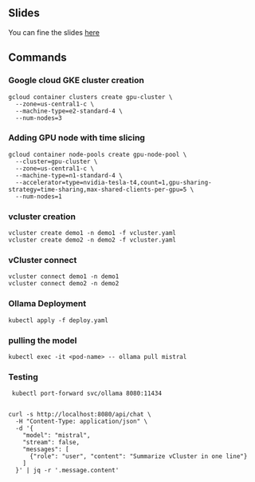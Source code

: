 ## Slides
You can fine the slides [here](https://docs.google.com/presentation/d/1qQUNuIBocdBape2Duc-VSDrZFqRNXS-ybD_5HmaeYYU/edit?usp=sharing)

## Commands

### Google cloud GKE cluster creation 
```
gcloud container clusters create gpu-cluster \                     
  --zone=us-central1-c \
  --machine-type=e2-standard-4 \
  --num-nodes=3                      
```
### Adding GPU node with time slicing
```
gcloud container node-pools create gpu-node-pool \
  --cluster=gpu-cluster \
  --zone=us-central1-c \        
  --machine-type=n1-standard-4 \
  --accelerator=type=nvidia-tesla-t4,count=1,gpu-sharing-strategy=time-sharing,max-shared-clients-per-gpu=5 \
  --num-nodes=1
```
### vcluster creation 

```
vcluster create demo1 -n demo1 -f vcluster.yaml
vcluster create demo2 -n demo2 -f vcluster.yaml

```

### vCluster connect 

```
vcluster connect demo1 -n demo1
vcluster connect demo2 -n demo2
```

### Ollama Deployment 
```
kubectl apply -f deploy.yaml
```
### pulling the model
```
kubectl exec -it <pod-name> -- ollama pull mistral
```

### Testing 
```
 kubectl port-forward svc/ollama 8080:11434
```
```

curl -s http://localhost:8080/api/chat \
  -H "Content-Type: application/json" \
  -d '{
    "model": "mistral",
    "stream": false,
    "messages": [
      {"role": "user", "content": "Summarize vCluster in one line"}
    ]
  }' | jq -r '.message.content'
```
